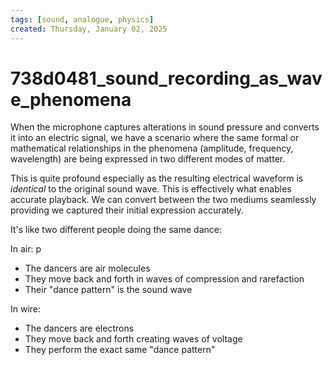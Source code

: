 ```yaml
---
tags: [sound, analogue, physics]
created: Thursday, January 02, 2025
---
```


# 738d0481_sound_recording_as_wave_phenomena

When the microphone captures alterations in sound pressure and converts it into
an electric signal, we have a scenario where the same formal or mathematical
relationships in the phenomena (amplitude, frequency, wavelength) are being
expressed in two different modes of matter.

This is quite profound especially as the resulting electrical waveform is
_identical_ to the original sound wave. This is effectively what enables
accurate playback. We can convert between the two mediums seamlessly providing
we captured their initial expression accurately.

It's like two different people doing the same dance:

In air: p

- The dancers are air molecules
- They move back and forth in waves of compression and rarefaction
- Their "dance pattern" is the sound wave

In wire:

- The dancers are electrons
- They move back and forth creating waves of voltage
- They perform the exact same "dance pattern"
